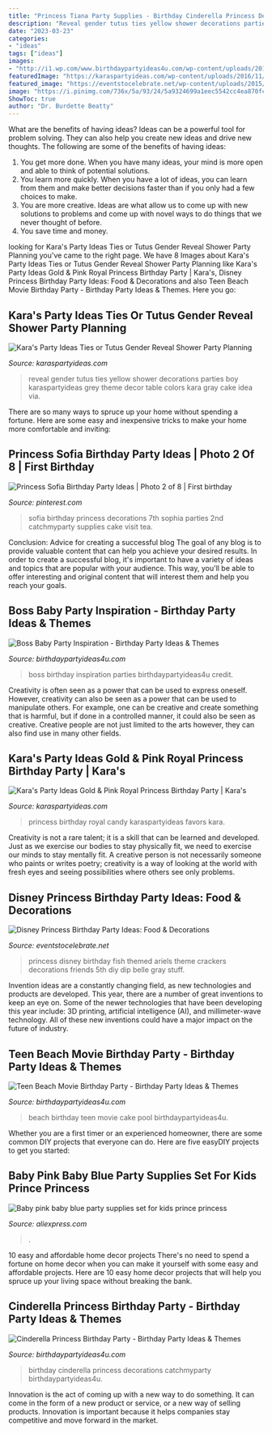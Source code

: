 ```yaml
---
title: "Princess Tiana Party Supplies - Birthday Cinderella Princess Decorations Catchmyparty Birthdaypartyideas4u"
description: "Reveal gender tutus ties yellow shower decorations parties boy karaspartyideas grey theme decor table colors kara gray cake idea via"
date: "2023-03-23"
categories:
- "ideas"
tags: ["ideas"]
images:
- "http://i1.wp.com/www.birthdaypartyideas4u.com/wp-content/uploads/2015/08/Cinderella-Princess-Birthday-Party-decorations.jpg"
featuredImage: "https://karaspartyideas.com/wp-content/uploads/2016/11/Royal-Princess-Birthday-Party-via-Karas-Party-Ideas-KarasPartyIdeas.com13.jpeg"
featured_image: "https://eventstocelebrate.net/wp-content/uploads/2015/07/Princess-Party-Food-Ariels-Fish-Friends.jpg"
image: "https://i.pinimg.com/736x/5a/93/24/5a9324699a1eec5542cc4ea870fcc141--princess-sofia-birthday-emi.jpg"
ShowToc: true
author: "Dr. Burdette Beatty"
---
```



What are the benefits of having ideas?
Ideas can be a powerful tool for problem solving. They can also help you create new ideas and drive new thoughts. The following are some of the benefits of having ideas: 
1. You get more done. When you have many ideas, your mind is more open and able to think of potential solutions. 
2. You learn more quickly. When you have a lot of ideas, you can learn from them and make better decisions faster than if you only had a few choices to make. 
3. You are more creative. Ideas are what allow us to come up with new solutions to problems and come up with novel ways to do things that we never thought of before. 
4. You save time and money.

	

		
looking for Kara&#039;s Party Ideas Ties or Tutus Gender Reveal Shower Party Planning you've came to the right page. We have 8 Images about Kara&#039;s Party Ideas Ties or Tutus Gender Reveal Shower Party Planning like Kara&#039;s Party Ideas Gold &amp; Pink Royal Princess Birthday Party | Kara&#039;s, Disney Princess Birthday Party Ideas: Food &amp; Decorations and also Teen Beach Movie Birthday Party - Birthday Party Ideas &amp; Themes. Here you go:
		
    
## Kara&#039;s Party Ideas Ties Or Tutus Gender Reveal Shower Party Planning

<img loading=lazy src="https://www.karaspartyideas.com/wp-content/uploads/2013/04/409201_487234981330889_1862509779_n_600x803.jpg" onerror="this.onerror=null;this.src='https://tse1.mm.bing.net/th?id=OIP.R7yFTi_KnKJjTJwE0BT-qwHaJ6&amp;pid=15.1';" alt="Kara&#039;s Party Ideas Ties or Tutus Gender Reveal Shower Party Planning">

_Source: karaspartyideas.com_

>reveal gender tutus ties yellow shower decorations parties boy karaspartyideas grey theme decor table colors kara gray cake idea via. 

	

There are so many ways to spruce up your home without spending a fortune. Here are some easy and inexpensive tricks to make your home more comfortable and inviting:

    
## Princess Sofia Birthday Party Ideas | Photo 2 Of 8 | First Birthday

<img loading=lazy src="https://i.pinimg.com/736x/5a/93/24/5a9324699a1eec5542cc4ea870fcc141--princess-sofia-birthday-emi.jpg" onerror="this.onerror=null;this.src='https://tse4.mm.bing.net/th?id=OIP.oAgpoSG8VguS-A7htJsJPgHaJ3&amp;pid=15.1';" alt="Princess Sofia Birthday Party Ideas | Photo 2 of 8 | First birthday">

_Source: pinterest.com_

>sofia birthday princess decorations 7th sophia parties 2nd catchmyparty supplies cake visit tea. 

	

Conclusion: Advice for creating a successful blog
The goal of any blog is to provide valuable content that can help you achieve your desired results. In order to create a successful blog, it's important to have a variety of ideas and topics that are popular with your audience. This way, you'll be able to offer interesting and original content that will interest them and help you reach your goals.

    
## Boss Baby Party Inspiration - Birthday Party Ideas &amp; Themes

<img loading=lazy src="http://birthdaypartyideas4u.com/wp-content/uploads/2019/03/Boss-Baby.jpg" onerror="this.onerror=null;this.src='https://tse4.mm.bing.net/th?id=OIP.urWQgi5LCmnAhL5Rgru9bwHaLZ&amp;pid=15.1';" alt="Boss Baby Party Inspiration - Birthday Party Ideas &amp; Themes">

_Source: birthdaypartyideas4u.com_

>boss birthday inspiration parties birthdaypartyideas4u credit. 

	

Creativity is often seen as a power that can be used to express oneself. However, creativity can also be seen as a power that can be used to manipulate others. For example, one can be creative and create something that is harmful, but if done in a controlled manner, it could also be seen as creative. Creative people are not just limited to the arts however, they can also find use in many other fields.

    
## Kara&#039;s Party Ideas Gold &amp; Pink Royal Princess Birthday Party | Kara&#039;s

<img loading=lazy src="https://karaspartyideas.com/wp-content/uploads/2016/11/Royal-Princess-Birthday-Party-via-Karas-Party-Ideas-KarasPartyIdeas.com13.jpeg" onerror="this.onerror=null;this.src='https://tse2.mm.bing.net/th?id=OIP.ykhFyRFeRjA3-Cf-uR7sdQHaLG&amp;pid=15.1';" alt="Kara&#039;s Party Ideas Gold &amp; Pink Royal Princess Birthday Party | Kara&#039;s">

_Source: karaspartyideas.com_

>princess birthday royal candy karaspartyideas favors kara. 

	

Creativity is not a rare talent; it is a skill that can be learned and developed. Just as we exercise our bodies to stay physically fit, we need to exercise our minds to stay mentally fit. A creative person is not necessarily someone who paints or writes poetry; creativity is a way of looking at the world with fresh eyes and seeing possibilities where others see only problems.

    
## Disney Princess Birthday Party Ideas: Food &amp; Decorations

<img loading=lazy src="https://eventstocelebrate.net/wp-content/uploads/2015/07/Princess-Party-Food-Ariels-Fish-Friends.jpg" onerror="this.onerror=null;this.src='https://tse3.mm.bing.net/th?id=OIP.Jady5aOHwvvVxbCoAY4NTwHaLG&amp;pid=15.1';" alt="Disney Princess Birthday Party Ideas: Food &amp; Decorations">

_Source: eventstocelebrate.net_

>princess disney birthday fish themed ariels theme crackers decorations friends 5th diy dip belle gray stuff. 

	

Invention ideas are a constantly changing field, as new technologies and products are developed. This year, there are a number of great inventions to keep an eye on. Some of the newer technologies that have been developing this year include: 3D printing, artificial intelligence (AI), and millimeter-wave technology. All of these new inventions could have a major impact on the future of industry.

    
## Teen Beach Movie Birthday Party - Birthday Party Ideas &amp; Themes

<img loading=lazy src="http://i2.wp.com/www.birthdaypartyideas4u.com/wp-content/uploads/2015/03/teen-beach-movie-birthday-party-cake.jpg" onerror="this.onerror=null;this.src='https://tse2.mm.bing.net/th?id=OIP.jo8dK_AKLl_rUisx8twzqQHaLG&amp;pid=15.1';" alt="Teen Beach Movie Birthday Party - Birthday Party Ideas &amp; Themes">

_Source: birthdaypartyideas4u.com_

>beach birthday teen movie cake pool birthdaypartyideas4u. 

	

Whether you are a first timer or an experienced homeowner, there are some common DIY projects that everyone can do. Here are five easyDIY projects to get you started:

    
## Baby Pink Baby Blue Party Supplies Set For Kids Prince Princess

<img loading=lazy src="https://ae01.alicdn.com/kf/HTB1CH2lIFXXXXccXpXXq6xXFXXXW/Baby-pink-baby-blue-party-supplies-set-for-kids-prince-princess-birthday-party-baby-shower-decorations.jpg" onerror="this.onerror=null;this.src='https://tse4.mm.bing.net/th?id=OIP.nOs_PAEC2nzcx1OEZSXWPwHaID&amp;pid=15.1';" alt="Baby pink baby blue party supplies set for kids prince princess">

_Source: aliexpress.com_

>. 

	

10 easy and affordable home decor projects
There's no need to spend a fortune on home decor when you can make it yourself with some easy and affordable projects. Here are 10 easy home decor projects that will help you spruce up your living space without breaking the bank.

    
## Cinderella Princess Birthday Party - Birthday Party Ideas &amp; Themes

<img loading=lazy src="http://i1.wp.com/www.birthdaypartyideas4u.com/wp-content/uploads/2015/08/Cinderella-Princess-Birthday-Party-decorations.jpg" onerror="this.onerror=null;this.src='https://tse3.mm.bing.net/th?id=OIP.XvHLOCBwC6DSR6j5er1uVAHaJ4&amp;pid=15.1';" alt="Cinderella Princess Birthday Party - Birthday Party Ideas &amp; Themes">

_Source: birthdaypartyideas4u.com_

>birthday cinderella princess decorations catchmyparty birthdaypartyideas4u. 

	

Innovation is the act of coming up with a new way to do something. It can come in the form of a new product or service, or a new way of selling products. Innovation is important because it helps companies stay competitive and move forward in the market.

